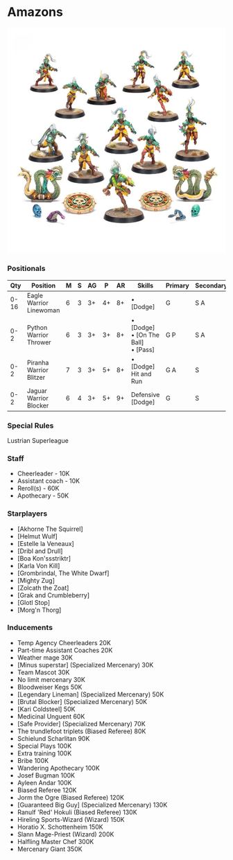 ﻿# Amazons

![](../media/teams/BBAmazonTeamLead.jpg)

### Positionals

| Qty  | Position                | M | S | AG | P  | AR | Skills                                                 | Primary | Secondary | Cost |
| ---- | ----------------------- | - | - | -- | -- | -- | ------------------------------------------------------ | ------- | --------- | ---- |
| 0-16 | Eagle Warrior Linewoman | 6 | 3 | 3+ | 4+ | 8+ | • [Dodge]                                             | G       | S A      | 50K  |
| 0-2  | Python Warrior Thrower  | 6 | 3 | 3+ | 3+ | 8+ | • [Dodge]<br> • [On The Ball] <br> • [Pass] | G P    | S A      | 80K  |
| 0-2  | Piranha Warrior Blitzer | 7 | 3 | 3+ | 5+ | 8+ | • [Dodge]<br> Hit and Run                         | G A     | S         | 90K  |
| 0-2  | Jaguar Warrior Blocker  | 6 | 4 | 3+ | 5+ | 9+ | Defensive <br> [Dodge]                             | G       | S         | 110K |

### Special Rules

Lustrian Superleague

### Staff

* Cheerleader - 10K
* Assistant coach - 10K
* Reroll(s) - 60K
* Apothecary - 50K

### Starplayers

* [Akhorne The Squirrel]
* [Helmut Wulf]
* [Estelle la Veneaux]
* [Dribl and Drull]
* [Boa Kon'ssstriktr]
* [Karla Von Kill]
* [Grombrindal, The White Dwarf]
* [Mighty Zug]
* [Zolcath the Zoat]
* [Grak and Crumbleberry]
* [Glotl Stop]
* [Morg'n Thorg]

### Inducements

* Temp Agency Cheerleaders
  20K
* Part-time Assistant Coaches
  20K
* Weather mage
  30K
* [Minus superstar] (Specialized Mercenary)
  30K
* Team Mascot
  30K
* No limit mercenary
  30K
* Bloodweiser Kegs
  50K
* [Legendary Lineman] (Specialized Mercenary)
  50K
* [Brutal Blocker] (Specialized Mercenary)
  50K
* [Kari Coldsteel]
  50K
* Medicinal Unguent
  60K
* [Safe Provider] (Specialized Mercenary)
  70K
* The trundlefoot triplets (Biased Referee)
  80K
* Schielund Scharlitan
  90K
* Special Plays
  100K
* Extra training
  100K
* Bribe
  100K
* Wandering Apothecary
  100K
* Josef Bugman
  100K
* Ayleen Andar
  100K
* Biased Referee
  120K
* Jorm the Ogre (Biased Referee)
  120K
* [Guaranteed Big Guy] (Specialized Mercenary)
  130K
* Ranulf 'Red' Hokuli (Biased Referee)
  130K
* Hireling Sports-Wizard (Wizard)
  150K
* Horatio X. Schottenheim
  150K
* Slann Mage-Priest (Wizard)
  200K
* Halfling Master Chef
  300K
* Mercenary Giant
  350K
